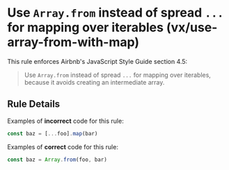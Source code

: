 # Use `Array.from` instead of spread `...` for mapping over iterables (vx/use-array-from-with-map)

This rule enforces Airbnb's JavaScript Style Guide section 4.5:

> Use `Array.from` instead of spread `...` for mapping over iterables, because
> it avoids creating an intermediate array.

## Rule Details

Examples of **incorrect** code for this rule:

```ts
const baz = [...foo].map(bar)
```

Examples of **correct** code for this rule:

```ts
const baz = Array.from(foo, bar)
```
